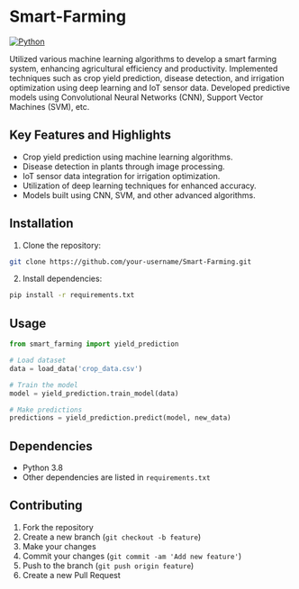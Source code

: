 # Smart-Farming

[![Python](https://img.shields.io/badge/Python-3.8-blue)](https://www.python.org/)

Utilized various machine learning algorithms to develop a smart farming system, enhancing agricultural efficiency and productivity. Implemented techniques such as crop yield prediction, disease detection, and irrigation optimization using deep learning and IoT sensor data. Developed predictive models using Convolutional Neural Networks (CNN), Support Vector Machines (SVM), etc.

## Key Features and Highlights

- Crop yield prediction using machine learning algorithms.
- Disease detection in plants through image processing.
- IoT sensor data integration for irrigation optimization.
- Utilization of deep learning techniques for enhanced accuracy.
- Models built using CNN, SVM, and other advanced algorithms.

## Installation

1. Clone the repository:
```bash
git clone https://github.com/your-username/Smart-Farming.git
```

2. Install dependencies:
```bash
pip install -r requirements.txt
```

## Usage

```python
from smart_farming import yield_prediction

# Load dataset
data = load_data('crop_data.csv')

# Train the model
model = yield_prediction.train_model(data)

# Make predictions
predictions = yield_prediction.predict(model, new_data)
```

## Dependencies

- Python 3.8
- Other dependencies are listed in `requirements.txt`

## Contributing

1. Fork the repository
2. Create a new branch (`git checkout -b feature`)
3. Make your changes
4. Commit your changes (`git commit -am 'Add new feature'`)
5. Push to the branch (`git push origin feature`)
6. Create a new Pull Request


